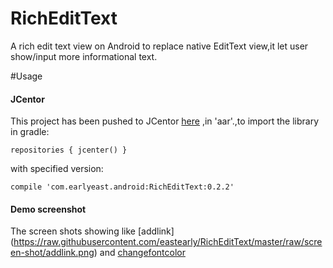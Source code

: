# RichEditText
A rich edit text view on Android to replace native EditText view,it let user show/input more informational text.


#Usage

#### JCentor

This project has been pushed to JCentor [here](https://bintray.com/xiaodong666/maven/dach-richedit-android/view#) ,in 'aar'.,to import the library in gradle:

`repositories {
     jcenter()
 }`

 with specified version:

 `compile 'com.earlyeast.android:RichEditText:0.2.2'`

#### Demo screenshot

 The screen shots showing like [addlink] (https://raw.githubusercontent.com/eastearly/RichEditText/master/raw/screen-shot/addlink.png) and [changefontcolor](https://raw.githubusercontent.com/eastearly/RichEditText/master/raw/screen-shot/changefontcolor.png)

